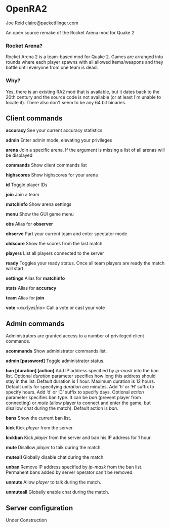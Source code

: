 # OpenRA2
Joe Reid <claire@packetflinger.com>

An open source remake of the Rocket Arena mod for Quake 2

### Rocket Arena?
Rocket Arena 2 is a team-based mod for Quake 2. Games are arranged into rounds 
where each player spawns with all allowed items/weapons and they battle until 
everyone from one team is dead.

### Why?
Yes, there is an existing RA2 mod that is available, but it dates back to the 
20th century and the source code is not available (or at least I'm unable to
locate it). There also don't seem to be any 64 bit binaries. 
 
Client commands
---------------

**accuracy**
    See your current accuracy statistics
	
**admin**
    Enter admin mode, elevating your privileges
	
**arena** *<arena number>* 
    Join a specific arena. If the argument is missing a list of all arenas will be displayed
	
**commands**
    Show client commands list
	
**highscores**
    Show highscores for your arena
	
**id**
    Toggle player IDs
	
**join** *<teamname>*
    Join a team
	
**matchinfo**
    Show arena settings
	
**menu** 
    Show the GUI game menu

**obs**
    Alias for **observer**
	
**observe**
    Part your current team and enter spectator mode
	
**oldscore**
    Show the scores from the last match

**players**
    List all players connected to the server	

**ready**
    Toggles your ready status. Once all team players are ready the match will start.
	
**settings**
    Alias for **matchinfo**

**stats**
    Alias for **accuracy**

**team**
	Alias for **join**
	
**vote** *<xxx|yes|no>*
    Call a vote or cast your vote

	
	
Admin commands
--------------

Administrators are granted access to a number of privileged client
commands.

**acommands**
    Show administrator commands list.
	
**admin [password]**
    Toggle administrator status.

**ban <ip-mask> [duration] [action]**
    Add IP address specified by _ip-mask_ into the ban list.  Optional
    _duration_ parameter specifies how long this address should stay in the
    list. Default duration is 1 hour.  Maximum duration is 12 hours. Default
    units for specifying _duration_ are minutes. Add ‘h’ or ‘H’ suffix to
    specify hours. Add ‘d’ or ‘D’ suffix to specify days. Optional _action_
    parameter specifies ban type. It can be _ban_ (prevent player from
    connecting) or _mute_ (allow player to connect and enter the game, but
    disallow chat during the match). Default action is _ban_.
	
**bans**
    Show the current ban list.

**kick <player>**
    Kick _player_ from the server.

**kickban**
    Kick _player_ from the server and ban his IP address for 1 hour.
	
**mute <player>**
    Disallow _player_ to talk during the match.

**muteall**
    Globally disable chat during the match.

**unban <ip-mask>**
    Remove IP address specified by _ip-mask_ from the ban list. Permanent bans
    added by server operator can't be removed.
	
**unmute <player>**
    Allow _player_ to talk during the match.
	
**unmuteall**
    Globally enable chat during the match.


	
Server configuration
--------------------

Under Construction
<!---
g_idle_time::
    Time, in seconds, after which inactive players are automatically put into
    spectator mode. Default value is 0 (don't remove inactive players).

g_maps_random::
    Specifies whether map list is traversed in random on sequental order.
    Default value is 2.
       - 0 - sequental order
       - 1 - random order
       - 2 - random order, never allows the same map to be picked twice in a row

g_defaults_file::
    If this variable is not empty and there are some settings modified by
    voting, server will execute the specified config file after 5 minutes pass
    without any active players. Config file should reset all votable variables
    to their default values. Default value is empty.


g_bugs::
    Specifies whether some known Quake 2 gameplay bugs are enabled or not.
    Default value is 0.
       - 0 - all bugs are fixed
       - 1 - ‘serious’ bugs are fixed
       - 2 - original Quake 2 behaviour

g_teleporter_nofreeze::
    Enables ‘no freeze’ (aka ‘Q3’) teleporter behaviour. Default value is 0
    (disabled).

g_vote_mask::
    Specifies what proposals are available for voting. This variable is a
    bitmask.  Default value is 0.
       - 1 - change time limit
       - 2 - change frag limit
       - 4 - change item bans
       - 8 - kick a player
       - 16 - mute a player
       - 32 - change current map
       - 64 - toggle weapon stay
       - 128 - toggle respawn protection (between 0 and 1.5 sec)
       - 256 - change teleporter mode

g_vote_time::
    Time, in seconds, after which undecided vote times out. Default value is
    60.

g_vote_treshold::
    Vote passes or fails when percentage of players who voted either ‘yes’ or
    ‘no’ becomes greater than this value. Default value is 50.

g_vote_limit::
    Maximum number of votes each player can initiate. Default value is 3.  0
    disables this limit.

g_vote_flags::
    Specifies misc voting parameters. This variable is a bitmask. Default value
    is 11.
        - 1 - each player's decision is globally announced as they vote
        - 2 - current vote status is visible in the left corner of the screen
        - 4 - spectators are also allowed to vote
        - 8 - players are allowed to change their votes

g_intermission_time::
    Time, in seconds, for the final scoreboard and high scores to be visible
    before automatically changing to the next map. Default value is 10.

g_admin_password::
    If not empty, clients can execute ‘admin <password>’ command to become
    server admins. Right now this gives them a decider voice in votes, ability
    to see IP addresses in the output of ‘playerlist’ command and grants access
    to a number of privileged commands (listed in ‘acommands’ command output).
    Default value is empty (admin feature disabled).

g_mute_chat::
    Allows one to globally disallow chat during the match (chat is still
    allowed during the intermission). Default value is 0.
       - 0 - chat is enabled for everyone
       - 1 - player chat is disabled, spectators are forced to use ‘say_team’
       - 2 - chat is disabled for everyone

flood_msgs::
    Number of the last chat message considered by flood protection algorithm.
    Default value is 4. Specify 0 to disable chat flood protection.

flood_persecond::
    Minimum time, in seconds, that has to pass since the last chat message
    before flood protection is triggered. Default value is 4.

flood_waitdelay::
    Time, in seconds, for player chat to be disabled once flood protection is
    triggered. Default value is 10.

flood_waves::
    Number of the last wave command considered by flood protection algorithm.
    Default value is 4. Specify 0 to disable wave flood protection.

flood_perwave::
    Minimum time, in seconds, that has to pass since the last wave command
    before flood protection is triggered. Default value is 30.

flood_wavedelay::
    Time, in seconds, for wave commands to be disabled once flood protection is
    triggered. Default value is 60.

flood_infos::
    Number of the last name or skin change considered by flood protection
    algorithm.  Default value is 4. Specify 0 to disable userinfo flood
    protection.

flood_perinfo::
    Minimum time, in seconds, that has to pass since the last name or skin
    change before flood protection is triggered. Default value is 30.

flood_infodelay::
    Time, in seconds, for name or skin changes to be disabled once flood
protection is triggered. Default value is 60.
-->

